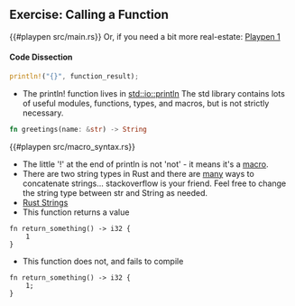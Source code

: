## Exercise: Calling a Function


{{#playpen src/main.rs}}
Or, if you need a bit more real-estate: [Playpen 1](https://play.rust-lang.org/?gist=417001759b501f8058ebb10c7404101d)

#### Code Dissection  

```rust
println!("{}", function_result);
```
* The println! function lives in [std::io::println](https://doc.rust-lang.org/std/macro.println.html) The std library contains lots of useful modules, functions, types, and macros, but is not strictly necessary. 


```rust
fn greetings(name: &str) -> String 
```

{{#playpen src/macro_syntax.rs}}

* The little '!' at the end of println is not 'not' - it means it's a [macro](https://www.siammakro.co.th/index.php).    
* There are two string types in Rust and there are [many](https://github.com/hoodie/concatenation_benchmarks-rs/blob/master/benches/lib.rs) ways to concatenate strings... stackoverflow is your friend.  Feel free to change the string type between str and String as needed.
* [Rust Strings](https://doc.rust-lang.org/rust-by-example/std/str.html)
* This function returns a value
```
fn return_something() -> i32 {
    1
} 
```
* This function does not, and fails to compile
```
fn return_something() -> i32 {
    1;
} 
```






